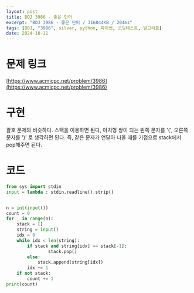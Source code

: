 ```yaml
---
layout: post
title: BOJ 3986 - 좋은 단어
excerpt: "BOJ 3986 - 좋은 단어 / 316844KB / 204ms"
tags: [BOJ, "3986", silver, python, 파이썬, 코딩테스트, 알고리즘]
date: 2024-10-11
---
```


# 문제 링크
[https://www.acmicpc.net/problem/3986](https://www.acmicpc.net/problem/3986)

# 구현
괄호 문제와 비슷하다. 스택을 이용하면 된다, 아치형 쌍이 되는 왼쪽 문자를 '(', 오른쪽 문자를 ')' 로 생각하면 된다. 즉, 같은 문자가 연달아 나올 때를 기점으로 stack에서 pop해주면 된다.

# 코드
```python
from sys import stdin
input = lambda : stdin.readline().strip()


n = int(input())
count = 0
for _ in range(n):
    stack = []
    string = input()
    idx = 0
    while idx < len(string):
        if stack and string[idx] == stack[-1]:
                stack.pop()
        else:
            stack.append(string[idx])
        idx += 1
    if not stack:
        count += 1
print(count)
```